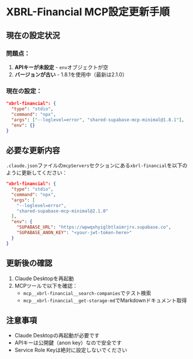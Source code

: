 # XBRL-Financial MCP設定更新手順

## 現在の設定状況

### 問題点：
1. **APIキーが未設定** - `env`オブジェクトが空
2. **バージョンが古い** - 1.8.1を使用中（最新は2.1.0）

### 現在の設定：
```json
"xbrl-financial": {
  "type": "stdio",
  "command": "npx",
  "args": ["--loglevel=error", "shared-supabase-mcp-minimal@1.8.1"],
  "env": {}
}
```

## 必要な更新内容

`.claude.json`ファイルの`mcpServers`セクションにある`xbrl-financial`を以下のように更新してください：

```json
"xbrl-financial": {
  "type": "stdio",
  "command": "npx",
  "args": [
    "--loglevel=error",
    "shared-supabase-mcp-minimal@2.1.0"
  ],
  "env": {
    "SUPABASE_URL": "https://wpwqxhyiglbtlaimrjrx.supabase.co",
    "SUPABASE_ANON_KEY": "<your-jwt-token-here>"
  }
}
```

## 更新後の確認

1. Claude Desktopを再起動
2. MCPツールで以下を確認：
   - `mcp__xbrl-financial__search-companies`でテスト検索
   - `mcp__xbrl-financial__get-storage-md`でMarkdownドキュメント取得

## 注意事項

- Claude Desktopの再起動が必要です
- APIキーは公開鍵（anon key）なので安全です
- Service Role Keyは絶対に設定しないでください